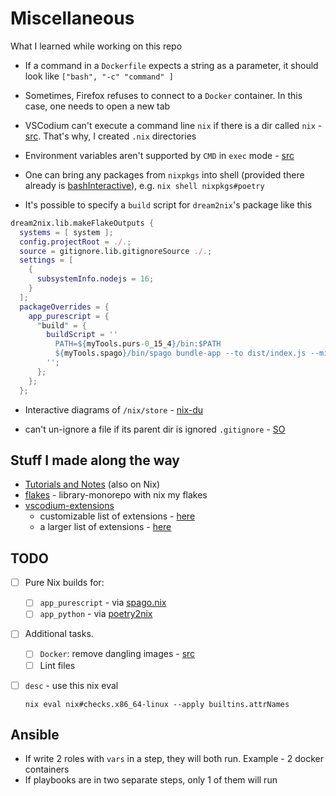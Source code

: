 # Miscellaneous

What I learned while working on this repo

- If a command in a `Dockerfile` expects a string as a parameter, it should look like `["bash", "-c" "command" ]`

- Sometimes, Firefox refuses to connect to a `Docker` container. In this case, one needs to open a new tab

- VSCodium can't execute a command line `nix` if there is a dir called `nix` - [src](https://github.com/OmniSharp/omnisharp-vscode/pull/3372#issuecomment-546447471). That's why, I created `.nix` directories

- Environment variables aren't supported by `CMD` in `exec` mode - [src](https://docs.docker.com/engine/reference/builder/#cmd)

- One can bring any packages from `nixpkgs` into shell (provided there already is [bashInteractive](https://search.nixos.org/packages?channel=unstable&show=bashInteractive&from=0&size=50&sort=relevance&type=packages&query=bashinteractive)), e.g. `nix shell nixpkgs#poetry`

- It's possible to specify a `build` script for `dream2nix`'s package like this

```nix
dream2nix.lib.makeFlakeOutputs {
  systems = [ system ];
  config.projectRoot = ./.;
  source = gitignore.lib.gitignoreSource ./.;
  settings = [
    {
      subsystemInfo.nodejs = 16;
    }
  ];
  packageOverrides = {
    app_purescript = {
      "build" = {
        buildScript = ''
          PATH=${myTools.purs-0_15_4}/bin:$PATH
          ${myTools.spago}/bin/spago bundle-app --to dist/index.js --minify
        '';
      };
    };
  };
```

- Interactive diagrams of `/nix/store` - [nix-du](https://github.com/symphorien/nix-du)

- can't un-ignore a file if its parent dir is ignored `.gitignore` - [SO](https://stackoverflow.com/a/5285539)

## Stuff I made along the way

- [Tutorials and Notes](https://github.com/br4ch1st0chr0n3/the-little-things) (also on Nix)
- [flakes](https://github.com/br4ch1st0chr0n3/flakes) - library-monorepo with nix my flakes
- [vscodium-extensions](https://github.com/br4ch1st0chr0n3/vscodium-extensions)
  - customizable list of extensions - [here](https://github.com/br4ch1st0chr0n3/vscodium-extensions/tree/master)
  - a larger list of extensions - [here](https://github.com/br4ch1st0chr0n3/vscodium-extensions/tree/fix-ci)

## TODO

- [ ] Pure Nix builds for:

  - [ ] `app_purescript` - via [spago.nix](https://github.com/ngua/spago.nix)
  - [ ] `app_python` - via [poetry2nix](https://github.com/nix-community/poetry2nix)

- [ ] Additional tasks.
  - [ ] `Docker`: remove dangling images - [src](https://docs.docker.com/engine/reference/commandline/images/#show-untagged-images-dangling)
  - [ ] Lint files
- [ ] `desc` - use this nix eval

  ```terminal
  nix eval nix#checks.x86_64-linux --apply builtins.attrNames
  ```

## Ansible

- If write 2 roles with `vars` in a step, they will both run. Example - 2 docker containers
- If playbooks are in two separate steps, only 1 of them will run